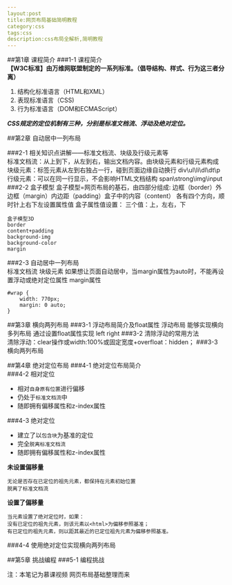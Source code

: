 ```yaml
---
layout:post
title:网页布局基础简明教程
category:css
tags:css
description:css布局全解析,简明教程
---
```


##第1章 课程简介
###1-1 课程简介  
**【W3C标准】由万维网联盟制定的一系列标准。（倡导结构、样式、行为这三者分离）**

1. 结构化标准语言（HTML和XML）
1. 表现标准语言（CSS)
1. 行为标准语言（DOM和ECMAScript）

***CSS规定的定位机制有三种，分别是标准文档流、浮动及绝对定位。***


      
##第2章 自动居中一列布局

###2-1 相关知识点讲解——标准文档流、块级及行级元素等   
     标准文档流：从上到下，从左到右，输出文档内容。由块级元素和行级元素构成
     块级元素：标签元素从左到右独占一行，碰到页面边缘自动换行
     div\ul\li\dl\dt\p
     行级元素：可以在同一行显示，不会影响HTML文档结构
     span\strong\img\input
###2-2 盒子模型
    盒子模型=网页布局的基石，由四部分组成:
    边框（border）外边框（margin）内边距（padding）盒子中的内容（content）
    各有四个方向，顺时针上右下左设置属性值
    盒子属性值设置： 三个值：上，左右，下 
    
    盒子模型3D 
    border
    content+padding
    background-img
    background-color
    margin
###2-3 自动居中一列布局  
	标准文档流
	块级元素
	如果想让页面自动居中，当margin属性为auto时，不能再设置浮动或绝对定位属性
	margin属性

	#wrap {
		width: 770px;
		margin: 0 auto;
	}


##第3章 横向两列布局
###3-1 浮动布局简介及float属性 
    浮动布局 能够实现横向多列布局 通过设置float属性实现  left right
###3-2 清除浮动的常用方法  
    清除浮动：clear操作或width:100%或固定宽度+overfloat：hidden；
###3-3 横向两列布局 


##第4章 绝对定位布局
###4-1 绝对定位布局简介  
###4-2 相对定位 
- 相对`自身原有位置`进行偏移
- 仍处于`标准文档流`中
- 随即拥有偏移属性和z-index属性

###4-3 绝对定位  
- 建立了以`包含块`为基准的定位
- 完全`脱离标准文档流`
- 随即拥有偏移属性和z-index属性 

**未设置偏移量**

    无论是否存在已定位的祖先元素，都保持在元素初始位置
    脱离了标准文档流
**设置了偏移量**

    当元素设置了绝对定位时，如果： 
    没有已定位的祖先元素，则该元素以<html>为偏移参照基准；
    有已定位的祖先元素，则以距其最近的已定位祖先元素为偏移参照基准。

###4-4 使用绝对定位实现横向两列布局 


##第5章 挑战编程
###5-1 编程挑战 


注：本笔记为慕课视频 网页布局基础整理而来


 

